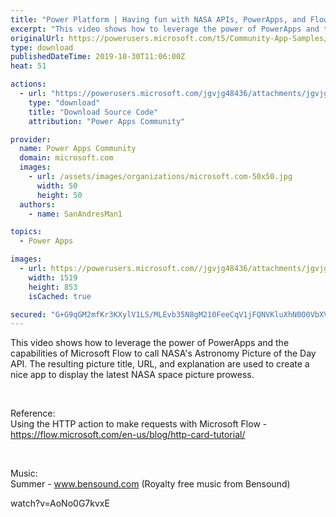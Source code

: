 ```yaml
---
title: "Power Platform | Having fun with NASA APIs, PowerApps, and Flow"
excerpt: "This video shows how to leverage the power of PowerApps and the capabilities of Microsoft Flow to call NASA's Astronomy Picture of the Day API. The"
originalUrl: https://powerusers.microsoft.com/t5/Community-App-Samples/Power-Platform-Having-fun-with-NASA-APIs-PowerApps-and-Flow/td-p/393750
type: download
publishedDateTime: 2019-10-30T11:06:00Z
heat: 51

actions:
  - url: "https://powerusers.microsoft.com/jgvjg48436/attachments/jgvjg48436/AppFeedbackGallery/304/2/NASA-APOD.msapp"
    type: "download"
    title: "Download Source Code"
    attribution: "Power Apps Community"

provider:
  name: Power Apps Community
  domain: microsoft.com
  images:
    - url: /assets/images/organizations/microsoft.com-50x50.jpg
      width: 50
      height: 50
  authors:
    - name: SanAndresMan1

topics:
  - Power Apps

images:
  - url: https://powerusers.microsoft.com//jgvjg48436/attachments/jgvjg48436/AppFeedbackGallery/304/1/Thumbnail.jpg
    width: 1519
    height: 853
    isCached: true

secured: "G+G9qGM2mfKr3KXylV1LS/MLEvb35N8gM210FeeCqV1jFQNVKluXhN0O0VbXVa0TwzfuIh7iLMtfe/vY2xY+eJWzGhKrP4H2tAZk2vTJfK3oefWJi9fARcidgpP7gvwxpFb/zog8XPQDxl9cpO+q+W8vbrix2so+q6coOyqhrqtUWMZYANvmq3w+E2fZTyS/VkANPvxxGL3FUJomdrtXeDhl3kD1OVxsk7B36MMNbooAyMWfPqfCrL8RCtPclylRTHHQxrPx5WOPSFut8oKS/RABdjjLnTL5i9IWV3QKX70UDg3lW1uCOdQ6fqrtksDOG2sA9eBhMaCJHt7xIhBgIyRf7Y/6KPZcEIj/54LoAY/1lCgLlPXLXOOozsyV2z2tSrspeMT7Jj3nlULuFpvjrw==;5A2dwUGpoKzoHWlHBPUsxQ=="
---
```

<p>This video shows how to leverage the power of PowerApps and the capabilities of Microsoft Flow to call NASA's Astronomy Picture of the Day API. The resulting picture title, URL, and explanation are used to create a nice app to display the latest NASA space picture prowess.</p><p>&nbsp;</p><p>Reference:<br>Using the HTTP action to make requests with Microsoft Flow - <a href="https://flow.microsoft.com/en-us/blog/http-card-tutorial/" target="_blank" rel="nofollow noopener noreferrer">https://flow.microsoft.com/en-us/blog/http-card-tutorial/</a></p><p>&nbsp;</p><p>Music:<br>Summer - <a href="http://www.bensound.com" target="_blank" rel="nofollow noopener noreferrer">www.bensound.com</a> (Royalty free music from Bensound)</p><p><span class="videoUrl">watch?v=AoNo0G7kvxE</span></p>

